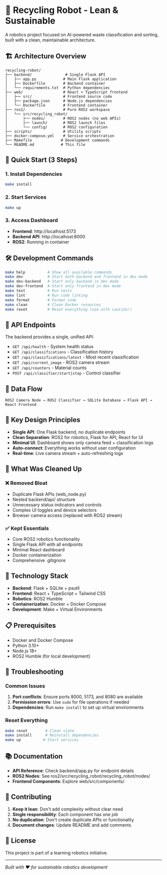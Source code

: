 # 🤖 Recycling Robot - Lean & Sustainable

A robotics project focused on AI-powered waste classification and sorting, built with a clean, maintainable architecture.

## 🏗️ Architecture Overview

```
recycling-robot/
├── backend/               # Single Flask API
│   ├── app.py            # Main Flask application
│   ├── Dockerfile        # Backend container
│   └── requirements.txt  # Python dependencies
├── web/                  # React + TypeScript frontend
│   ├── src/              # Frontend source code
│   ├── package.json      # Node.js dependencies
│   └── Dockerfile        # Frontend container
├── ros2/                 # Pure ROS2 workspace
│   └── src/recycling_robot/
│       ├── nodes/        # ROS2 nodes (no web APIs)
│       ├── launch/       # ROS2 launch files
│       └── config/       # ROS2 configuration
├── scripts/              # Utility scripts
├── docker-compose.yml    # Service orchestration
├── Makefile             # Development commands
└── README.md            # This file
```

## 🚀 Quick Start (3 Steps)

### 1. Install Dependencies
```bash
make install
```

### 2. Start Services
```bash
make up
```

### 3. Access Dashboard
- **Frontend**: http://localhost:5173
- **Backend API**: http://localhost:8000
- **ROS2**: Running in container

## 🛠️ Development Commands

```bash
make help          # Show all available commands
make dev           # Start both backend and frontend in dev mode
make dev-backend   # Start only backend in dev mode
make dev-frontend  # Start only frontend in dev mode
make test          # Run tests
make lint          # Run code linting
make format        # Format code
make clean         # Clean Docker resources
make reset         # Reset everything (use with caution!)
```

## 📡 API Endpoints

The backend provides a single, unified API:

- `GET /api/health` - System health status
- `GET /api/classifications` - Classification history
- `GET /api/classifications/latest` - Most recent classification
- `GET /api/current_image` - ROS2 camera stream
- `GET /api/counters` - Material counts
- `POST /api/classifier/start|stop` - Control classifier

## 🔄 Data Flow

```
ROS2 Camera Node → ROS2 Classifier → SQLite Database → Flask API → React Frontend
```

## 🎯 Key Design Principles

- **Single API**: One Flask backend, no duplicate endpoints
- **Clean Separation**: ROS2 for robotics, Flask for API, React for UI
- **Minimal UI**: Dashboard shows only camera feed + classification logs
- **Auto-connect**: Everything works without user configuration
- **Real-time**: Live camera stream + auto-refreshing logs

## 🧹 What Was Cleaned Up

### ❌ Removed Bloat
- Duplicate Flask APIs (web_node.py)
- Nested backend/api/ structure
- Unnecessary status indicators and controls
- Complex UI toggles and device selectors
- Browser camera access (replaced with ROS2 stream)

### ✅ Kept Essentials
- Core ROS2 robotics functionality
- Single Flask API with all endpoints
- Minimal React dashboard
- Docker containerization
- Comprehensive .gitignore

## 🔧 Technology Stack

- **Backend**: Flask + SQLite + psutil
- **Frontend**: React + TypeScript + Tailwind CSS
- **Robotics**: ROS2 Humble
- **Containerization**: Docker + Docker Compose
- **Development**: Make + Virtual Environments

## 📋 Prerequisites

- Docker and Docker Compose
- Python 3.10+
- Node.js 18+
- ROS2 Humble (for local development)

## 🚨 Troubleshooting

### Common Issues
1. **Port conflicts**: Ensure ports 8000, 5173, and 8080 are available
2. **Permission errors**: Use `sudo` for file operations if needed
3. **Dependencies**: Run `make install` to set up virtual environments

### Reset Everything
```bash
make reset        # Clean slate
make install      # Reinstall dependencies
make up          # Start services
```

## 📚 Documentation

- **API Reference**: Check backend/app.py for endpoint details
- **ROS2 Nodes**: See ros2/src/recycling_robot/recycling_robot/nodes/
- **Frontend Components**: Explore web/src/components/

## 🤝 Contributing

1. **Keep it lean**: Don't add complexity without clear need
2. **Single responsibility**: Each component has one job
3. **No duplication**: Don't create duplicate APIs or functionality
4. **Document changes**: Update README and add comments

## 📄 License

This project is part of a learning robotics initiative.

---

*Built with ❤️ for sustainable robotics development*

